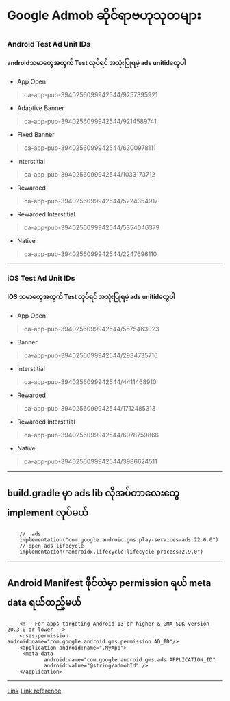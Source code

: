 # Google Admob ဆိုင်ရာဗဟုသုတများ

### Android Test Ad Unit IDs
#### androidသမာတွေအတွက် Test လုပ်ရင် အသုံးပြုရမဲ့ ads unitidတွေပါ

* App Open	
> ca-app-pub-3940256099942544/9257395921

* Adaptive Banner	
> ca-app-pub-3940256099942544/9214589741

* Fixed Banner
> ca-app-pub-3940256099942544/6300978111

* Interstitial
> ca-app-pub-3940256099942544/1033173712

* Rewarded	
> ca-app-pub-3940256099942544/5224354917

* Rewarded Interstitial	
> ca-app-pub-3940256099942544/5354046379

* Native	
> ca-app-pub-3940256099942544/2247696110

___

### iOS Test Ad Unit IDs
#### IOS သမာတွေအတွက် Test လုပ်ရင် အသုံးပြုရမဲ့ ads unitidတွေပါ

* App Open
> ca-app-pub-3940256099942544/5575463023

* Banner
> ca-app-pub-3940256099942544/2934735716

* Interstitial	
> ca-app-pub-3940256099942544/4411468910

* Rewarded	
> ca-app-pub-3940256099942544/1712485313

* Rewarded Interstitial	
> ca-app-pub-3940256099942544/6978759866

* Native
> ca-app-pub-3940256099942544/3986624511

___

## build.gradle မှာ ads lib လိုအပ်တာလေးတွေ  implement လုပ်မယ်

```
    //  ads
    implementation("com.google.android.gms:play-services-ads:22.6.0")
    // open ads lifecycle
    implementation("androidx.lifecycle:lifecycle-process:2.9.0")
```
___

## Android Manifest ဖိုင်ထဲမှာ permission ရယ် meta data ရယ်ထည့်မယ်

```
    <!-- For apps targeting Android 13 or higher & GMA SDK version 20.3.0 or lower -->
    <uses-permission android:name="com.google.android.gms.permission.AD_ID"/>
    <application android:name=".MyApp">
     <meta-data
            android:name="com.google.android.gms.ads.APPLICATION_ID"
            android:value="@string/admobId" />
    </application>

```
___

[Link](AppOpenAds.md "AppOpenAds File")
[Link reference][1]

[1]: AppOpenAds.md "AppOpenAds"
 

